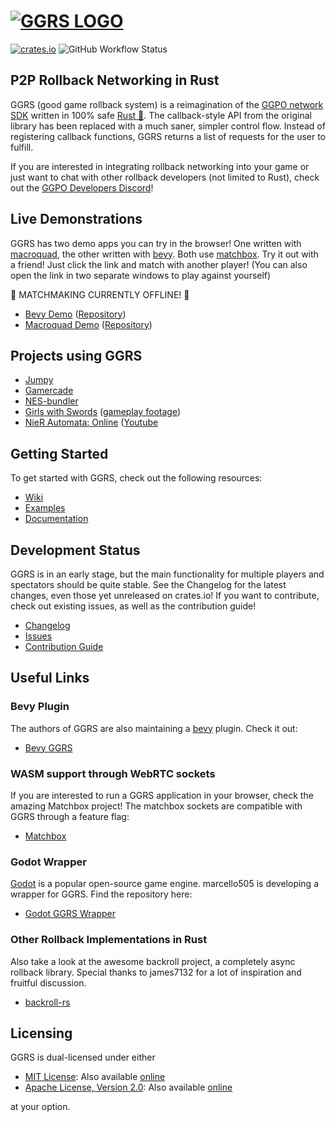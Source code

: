 # [![GGRS LOGO](./ggrs_logo.png)](https://github.com/gschup/ggrs)

[![crates.io](https://img.shields.io/crates/v/ggrs?style=for-the-badge)](https://crates.io/crates/ggrs)
![GitHub Workflow Status](https://img.shields.io/github/actions/workflow/status/gschup/ggrs/rust.yml?branch=main&style=for-the-badge)

## P2P Rollback Networking in Rust

GGRS (good game rollback system) is a reimagination of the [GGPO network SDK](https://www.ggpo.net/) written in 100% safe [Rust 🦀](https://www.rust-lang.org/). The callback-style API from the original library has been replaced with a much saner, simpler control flow. Instead of registering callback functions, GGRS returns a list of requests for the user to fulfill.

If you are interested in integrating rollback networking into your game or just want to chat with other rollback developers (not limited to Rust), check out the [GGPO Developers Discord](https://discord.com/invite/8FKKhCRCCE)!

## Live Demonstrations

GGRS has two demo apps you can try in the browser! One written with [macroquad](https://github.com/not-fl3/macroquad), the other written with [bevy](https://bevyengine.org/). Both use [matchbox](https://github.com/johanhelsing/matchbox). Try it out with a friend! Just click the link and match with another player! (You can also open the link in two separate windows to play against yourself)

🚧 MATCHMAKING CURRENTLY OFFLINE! 🚧
- [Bevy Demo](https://gschup.github.io/bevy_ggrs_demo/) ([Repository](https://github.com/gschup/bevy_ggrs_demo))
- [Macroquad Demo](https://gschup.github.io/ggrs_demo/) ([Repository](https://github.com/gschup/ggrs_demo))

## Projects using GGRS

- [Jumpy](https://github.com/fishfolk/jumpy)
- [Gamercade](https://gamercade.io/)
- [NES-bundler](https://github.com/tedsteen/nes-bundler)
- [Girls with Swords](https://github.com/trian-gles/Girls-with-swords-GGRS) ([gameplay footage](https://youtu.be/TFJSpAqXtiI))
- [NieR Automata: Online](https://git.yasupa.de/jasper3108/NAMS-mp) ([Youtube](https://www.youtube.com/@nieronline)

## Getting Started

To get started with GGRS, check out the following resources:

- [Wiki](https://github.com/gschup/ggrs/wiki)
- [Examples](./examples/)
- [Documentation](https://docs.rs/ggrs/newest/ggrs/)

## Development Status

GGRS is in an early stage, but the main functionality for multiple players and spectators should be quite stable. See the Changelog for the latest changes, even those yet unreleased on crates.io! If you want to contribute, check out existing issues, as well as the contribution guide!

- [Changelog](./CHANGELOG.md)
- [Issues](https://github.com/gschup/ggrs/issues)
- [Contribution Guide](./CONTRIBUTING.md)

## Useful Links

### Bevy Plugin

The authors of GGRS are also maintaining a [bevy](https://bevyengine.org/) plugin. Check it out:

- [Bevy GGRS](https://github.com/gschup/bevy_ggrs)

### WASM support through WebRTC sockets

If you are interested to run a GGRS application in your browser, check the amazing Matchbox project!
The matchbox sockets are compatible with GGRS through a feature flag:

- [Matchbox](https://github.com/johanhelsing/matchbox)

### Godot Wrapper

[Godot](https://godotengine.org/) is a popular open-source game engine. marcello505 is developing a wrapper for GGRS.
Find the repository here:

- [Godot GGRS Wrapper](https://github.com/marcello505/godot-ggrs-wrapper)

### Other Rollback Implementations in Rust

Also take a look at the awesome backroll project, a completely async rollback library. Special thanks to james7132 for a lot of inspiration and fruitful discussion.

- [backroll-rs](https://github.com/HouraiTeahouse/backroll-rs/)

## Licensing

GGRS is dual-licensed under either

- [MIT License](./LICENSE-MIT): Also available [online](http://opensource.org/licenses/MIT)
- [Apache License, Version 2.0](./LICENSE-APACHE): Also available [online](http://www.apache.org/licenses/LICENSE-2.0)

at your option.

